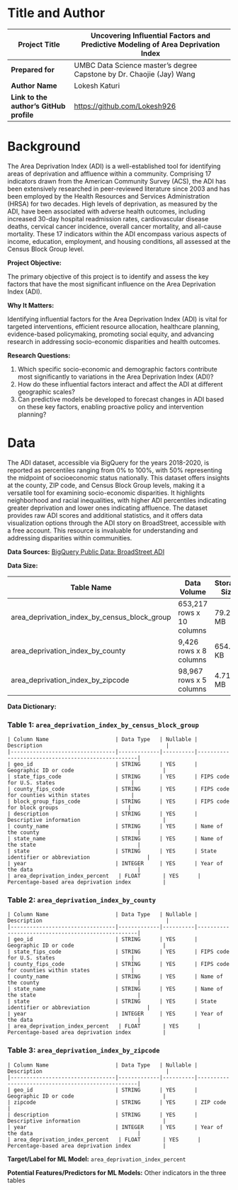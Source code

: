 # Title and Author

| **Project Title**                    | Uncovering Influential Factors and Predictive Modeling of Area Deprivation Index |
|-------------------------------------|------------------------------------------------------------------------------------|
| **Prepared for**                     | UMBC Data Science master’s degree Capstone by Dr. Chaojie (Jay) Wang             |
| **Author Name**                      | Lokesh Katuri                                                                      |
| **Link to the author’s GitHub profile** | https://github.com/Lokesh926                           |

# Background

The Area Deprivation Index (ADI) is a well-established tool for identifying areas of deprivation and affluence within a community. Comprising 17 indicators drawn from the American Community Survey (ACS), the ADI has been extensively researched in peer-reviewed literature since 2003 and has been employed by the Health Resources and Services Administration (HRSA) for two decades. High levels of deprivation, as measured by the ADI, have been associated with adverse health outcomes, including increased 30-day hospital readmission rates, cardiovascular disease deaths, cervical cancer incidence, overall cancer mortality, and all-cause mortality. These 17 indicators within the ADI encompass various aspects of income, education, employment, and housing conditions, all assessed at the Census Block Group level.

**Project Objective:**

The primary objective of this project is to identify and assess the key factors that have the most significant influence on the Area Deprivation Index (ADI).

**Why It Matters:**

Identifying influential factors for the Area Deprivation Index (ADI) is vital for targeted interventions, efficient resource allocation, healthcare planning, evidence-based policymaking, promoting social equity, and advancing research in addressing socio-economic disparities and health outcomes.

**Research Questions:**

1. Which specific socio-economic and demographic factors contribute most significantly to variations in the Area Deprivation Index (ADI)?
2. How do these influential factors interact and affect the ADI at different geographic scales?
3. Can predictive models be developed to forecast changes in ADI based on these key factors, enabling proactive policy and intervention planning?

# Data

The ADI dataset, accessible via BigQuery for the years 2018-2020, is reported as percentiles ranging from 0% to 100%, with 50% representing the midpoint of socioeconomic status nationally. This dataset offers insights at the county, ZIP code, and Census Block Group levels, making it a versatile tool for examining socio-economic disparities. It highlights neighborhood and racial inequalities, with higher ADI percentiles indicating greater deprivation and lower ones indicating affluence. The dataset provides raw ADI scores and additional statistics, and it offers data visualization options through the ADI story on BroadStreet, accessible with a free account. This resource is invaluable for understanding and addressing disparities within communities.

**Data Sources:** [BigQuery Public Data: BroadStreet ADI](https://console.cloud.google.com/marketplace/product/broadstreet-public-data/adi?project=kubernates-296012)

**Data Size:** 

| **Table Name**                      | **Data Volume**           | **Storage Size**  |
|-------------------------------------|---------------------------|--------------------|
| area_deprivation_index_by_census_block_group | 653,217 rows x 10 columns | 79.29 MB           |
| area_deprivation_index_by_county     | 9,426 rows x 8 columns   | 654.53 KB          |
| area_deprivation_index_by_zipcode    | 98,967 rows x 5 columns  | 4.71 MB            |

**Data Dictionary:** 

### Table 1: `area_deprivation_index_by_census_block_group`

```
| Column Name                     | Data Type   | Nullable | Description                                       |
|---------------------------------|-------------|----------|---------------------------------------------------|
| geo_id                          | STRING      | YES      | Geographic ID or code                            |
| state_fips_code                 | STRING      | YES      | FIPS code for U.S. states                        |
| county_fips_code                | STRING      | YES      | FIPS code for counties within states             |
| block_group_fips_code           | STRING      | YES      | FIPS code for block groups                      |
| description                     | STRING      | YES      | Descriptive information                          |
| county_name                     | STRING      | YES      | Name of the county                               |
| state_name                      | STRING      | YES      | Name of the state                                |
| state                           | STRING      | YES      | State identifier or abbreviation                  |
| year                            | INTEGER     | YES      | Year of the data                                 |
| area_deprivation_index_percent   | FLOAT       | YES      | Percentage-based area deprivation index          |
```

### Table 2: `area_deprivation_index_by_county`

```
| Column Name                     | Data Type   | Nullable | Description                                       |
|---------------------------------|-------------|----------|---------------------------------------------------|
| geo_id                          | STRING      | YES      | Geographic ID or code                            |
| state_fips_code                 | STRING      | YES      | FIPS code for U.S. states                        |
| county_fips_code                | STRING      | YES      | FIPS code for counties within states             |
| county_name                     | STRING      | YES      | Name of the county                               |
| state_name                      | STRING      | YES      | Name of the state                                |
| state                           | STRING      | YES      | State identifier or abbreviation                  |
| year                            | INTEGER     | YES      | Year of the data                                 |
| area_deprivation_index_percent   | FLOAT       | YES      | Percentage-based area deprivation index          |
```

### Table 3: `area_deprivation_index_by_zipcode`

```
| Column Name                     | Data Type   | Nullable | Description                                       |
|---------------------------------|-------------|----------|---------------------------------------------------|
| geo_id                          | STRING      | YES      | Geographic ID or code                            |
| zipcode                         | STRING      | YES      | ZIP code                                         |
| description                     | STRING      | YES      | Descriptive information                          |
| year                            | INTEGER     | YES      | Year of the data                                 |
| area_deprivation_index_percent   | FLOAT       | YES      | Percentage-based area deprivation index          |
```

**Target/Label for ML Model:** `area_deprivation_index_percent`

**Potential Features/Predictors for ML Models:** Other indicators in the three tables
